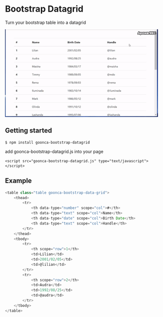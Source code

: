 # Bootstrap Datagrid

Turn your bootstrap table into a datagrid

![Screenshot](demo-example.gif)

## Getting started
```
$ npm install goonca-bootstrap-datagrid
```
add goonca-bootstrap-datagrid.js into your page
```
<script src="goonca-bootstrap-datagrid.js" type="text/javascript"></script>
```
## Example

```javascript
<table class="table goonca-bootstrap-data-grid">
	<thead>
		<tr>
			<th data-type="number" scope="col">#</th>
			<th data-type="text" scope="col">Name</th>
			<th data-type="date" scope="col">Birth Date</th>
			<th data-type="text" scope="col">Handle</th>
		</tr>
	</thead>
	<tbody>
		<tr>
			<th scope="row">1</th>
			<td>Lilian</td>
			<td>2001/02/05</td>
			<td>@lilian</td>
		</tr>
		<tr>
			<th scope="row">2</th>
			<td>Audra</td>
			<td>1992/08/25</td>
			<td>@audra</td>
		</tr>
	</tbody>
</table> 
```
